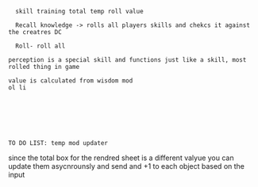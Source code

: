 
      skill training total temp roll value

      Recall knowledge -> rolls all players skills and chekcs it against the creatres DC

      Roll- roll all

    perception is a special skill and functions just like a skill, most rolled thing in game

    value is calculated from wisdom mod 
    ol li







    TO DO LIST: temp mod updater


since the total box for the rendred sheet is a different valyue you can update them asycnrounsly and send and +1 to each object based on the input
